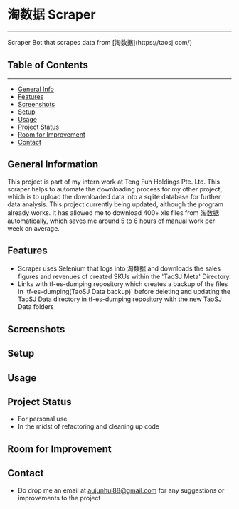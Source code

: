 # 淘数据 Scraper
 <hr />
Scraper Bot that scrapes data from [淘数据](https://taosj.com/)

## Table of Contents
 <hr />

* [General Info](#general-information)
* [Features](#features)
* [Screenshots](#screenshots)
* [Setup](#setup)
* [Usage](#usage)
* [Project Status](#project-status)
* [Room for Improvement](#room-for-improvement)
* [Contact](#contact)

## General Information
This project is part of my intern work at Teng Fuh Holdings Pte. Ltd. This scraper
helps to automate the downloading process for my other project, which is to upload the
downloaded data into a sqlite database for further data analysis. This project currently being
updated, although the program already works. It has allowed me to download 400+ xls files
from [淘数据](https://taosj.com/) automatically, which saves me around 5 to 6 hours of manual work per week on average.

## Features
* Scraper uses Selenium that logs into 淘数据 and downloads the sales figures and revenues of created SKUs within the 'TaoSJ Meta' Directory.
* Links with tf-es-dumping repository which creates a backup of the files in 'tf-es-dumping(TaoSJ Data backup)' before deleting and updating the TaoSJ Data directory in tf-es-dumping repository with the new TaoSJ Data folders

## Screenshots

## Setup

## Usage

## Project Status
* For personal use
* In the midst of refactoring and cleaning up code

## Room for Improvement

## Contact
* Do drop me an email at aujunhui88@gmail.com for any suggestions or improvements to the project

